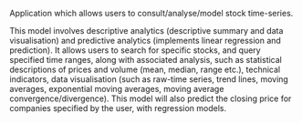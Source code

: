 Application which allows users to consult/analyse/model stock time-series.

This model involves descriptive analytics (descriptive summary and data visualisation) and predictive analytics (implements linear regression and prediction). It allows users to search for specific stocks, and query specified time ranges, along with associated analysis, such as statistical descriptions of prices and volume (mean, median, range etc.), technical indicators, data visualisation (such as raw-time series, trend lines, moving averages, exponential moving averages, moving average convergence/divergence). This model will also predict the closing price for companies specified by the user, with regression models.
